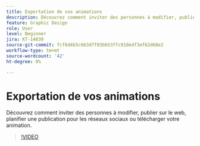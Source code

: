 ```yaml
---
title: Exportation de vos animations
description: Découvrez comment inviter des personnes à modifier, publier sur le web, planifier une publication pour les réseaux sociaux ou télécharger votre animation
feature: Graphic Design
role: User
level: Beginner
jira: KT-14839
source-git-commit: fcf6d4b5c663d7f03bb53ffc910edf3ef62d68e2
workflow-type: tm+mt
source-wordcount: '42'
ht-degree: 0%

---
```


# Exportation de vos animations

Découvrez comment inviter des personnes à modifier, publier sur le web, planifier une publication pour les réseaux sociaux ou télécharger votre animation.

>[!VIDEO](https://video.tv.adobe.com/v/3426985?quality=12&learn=on&hidetitle=true)
